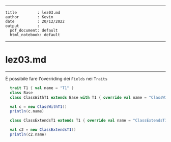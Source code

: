 <!-- info:start -->
---
    title         : lez03.md
    author        : Kevin
    date          : 20/12/2022
    output        : 
      pdf_document: default
      html_notebook: default
---
<!-- info:end -->

# lez03.md

---

È possibile fare l'overriding dei `Fields` nei `Traits` 

```scala
  trait T1 { val name = "T1" }
  class Base
  class ClassWithT1 extends Base with T1 { override val name = "ClassWithT1" }

  val c = new ClassWithT1()
  println(c.name)

  class ClassExtendsT1 extends T1 { override val name = "ClassExtendsT1" }

  val c2 = new ClassExtendsT1()
  println(c2.name)
```
